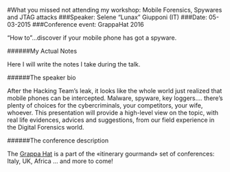 #What you missed not attending my workshop: Mobile Forensics, Spywares and JTAG attacks
###Speaker: Selene “Lunax” Giupponi (IT)
###Date: 05-03-2015
###Conference event: GrappaHat 2016

“How to”…discover if your mobile phone has got a spyware.

######My Actual Notes

Here I will write the notes I take during the talk.

######The speaker bio

After the Hacking Team’s leak, it looks like the whole world just realized that mobile phones can be intercepted. Malware, spyware, key loggers…. there’s plenty of choices for the cybercriminals, your competitors, your wife, whoever.
This presentation will provide a high-level view on the topic, with real life evidences, advices and suggestions, from our field experience in the Digital Forensics world.

######The conference description

The [Grappa Hat](https://grappahat.net) is a part of the «itinerary gourmand» set of conferences:
Italy, UK, Africa … and more to come!
